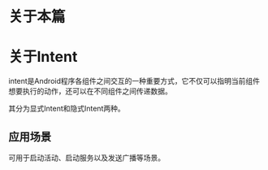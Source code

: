 # 关于本篇

# 关于Intent

intent是Android程序各组件之间交互的一种重要方式，它不仅可以指明当前组件想要执行的动作，还可以在不同组件之间传递数据。

其分为显式Intent和隐式Intent两种。

## 应用场景

可用于启动活动、启动服务以及发送广播等场景。


